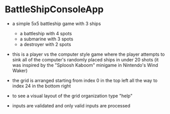 # BattleShipConsoleApp
* a simple 5x5 battleship game with 3 ships
  - a battleship with 4 spots
  - a submarine with 3 spots
  - a destroyer with 2 spots
  
 * this is a player vs the computer style game where the player attempts to sink all of the computer's
   randomly placed ships in under 20 shots (it was inspired by the "Sploosh Kaboom" minigame in Nintendo's Wind Waker)

* the grid is arranged starting from index 0 in the top left all the way to index 24 in the bottom right

* to see a visual layout of the grid organization type "help"

* inputs are validated and only valid inputs are processed

